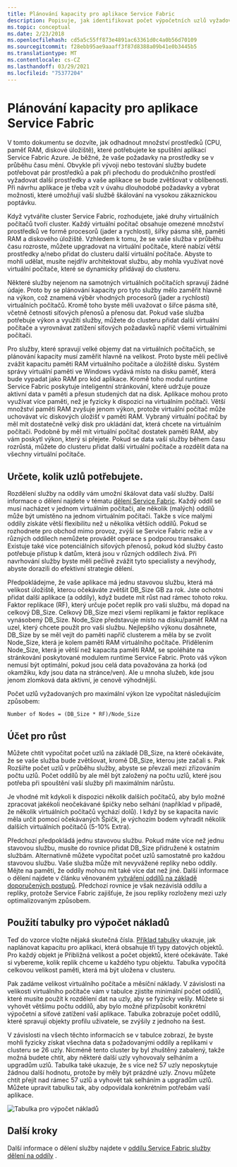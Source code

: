 ```yaml
---
title: Plánování kapacity pro aplikace Service Fabric
description: Popisuje, jak identifikovat počet výpočetních uzlů vyžadovaných pro aplikaci Service Fabric.
ms.topic: conceptual
ms.date: 2/23/2018
ms.openlocfilehash: cd5a5c55ff873e4891ac63361d0c4a0b56d70109
ms.sourcegitcommit: f28ebb95ae9aaaff3f87d8388a09b41e0b3445b5
ms.translationtype: MT
ms.contentlocale: cs-CZ
ms.lasthandoff: 03/29/2021
ms.locfileid: "75377204"
---
```

# <a name="capacity-planning-for-service-fabric-applications"></a>Plánování kapacity pro aplikace Service Fabric
V tomto dokumentu se dozvíte, jak odhadnout množství prostředků (CPU, paměť RAM, diskové úložiště), které potřebujete ke spuštění aplikací Service Fabric Azure. Je běžné, že vaše požadavky na prostředky se v průběhu času mění. Obvykle při vývoji nebo testování služby budete potřebovat pár prostředků a pak při přechodu do produkčního prostředí vyžadovat další prostředky a vaše aplikace se bude zvětšovat v oblíbenosti. Při návrhu aplikace je třeba vzít v úvahu dlouhodobé požadavky a vybrat možnosti, které umožňují vaší službě škálování na vysokou zákaznickou poptávku.

 Když vytváříte cluster Service Fabric, rozhodujete, jaké druhy virtuálních počítačů tvoří cluster. Každý virtuální počítač obsahuje omezené množství prostředků ve formě procesorů (jader a rychlosti), šířky pásma sítě, paměti RAM a diskového úložiště. Vzhledem k tomu, že se vaše služba v průběhu času rozroste, můžete upgradovat na virtuální počítače, které nabízí větší prostředky a/nebo přidat do clusteru další virtuální počítače. Abyste to mohli udělat, musíte nejdřív architektovat službu, aby mohla využívat nové virtuální počítače, které se dynamicky přidávají do clusteru.

Některé služby nejenom na samotných virtuálních počítačích spravují žádné údaje. Proto by se plánování kapacity pro tyto služby mělo zaměřit hlavně na výkon, což znamená výběr vhodných procesorů (jader a rychlosti) virtuálních počítačů. Kromě toho byste měli uvažovat o šířce pásma sítě, včetně četnosti síťových přenosů a přenosu dat. Pokud vaše služba potřebuje výkon a využití služby, můžete do clusteru přidat další virtuální počítače a vyrovnávat zatížení síťových požadavků napříč všemi virtuálními počítači.

Pro služby, které spravují velké objemy dat na virtuálních počítačích, se plánování kapacity musí zaměřit hlavně na velikost. Proto byste měli pečlivě zvážit kapacitu paměti RAM virtuálního počítače a úložiště disku. Systém správy virtuální paměti ve Windows vydává místo na disku paměť, která bude vypadat jako RAM pro kód aplikace. Kromě toho modul runtime Service Fabric poskytuje inteligentní stránkování, které udržuje pouze aktivní data v paměti a přesun studených dat na disk. Aplikace mohou proto využívat více paměti, než je fyzicky k dispozici na virtuálním počítači. Větší množství paměti RAM zvyšuje jenom výkon, protože virtuální počítač může uchovávat víc diskových úložišť v paměti RAM. Vybraný virtuální počítač by měl mít dostatečně velký disk pro ukládání dat, která chcete na virtuálním počítači. Podobně by měl mít virtuální počítač dostatek paměti RAM, aby vám poskytl výkon, který si přejete. Pokud se data vaší služby během času rozrůstá, můžete do clusteru přidat další virtuální počítače a rozdělit data na všechny virtuální počítače.

## <a name="determine-how-many-nodes-you-need"></a>Určete, kolik uzlů potřebujete.
Rozdělení služby na oddíly vám umožní škálovat data vaší služby. Další informace o dělení najdete v tématu [dělení Service Fabric](service-fabric-concepts-partitioning.md). Každý oddíl se musí nacházet v jednom virtuálním počítači, ale několik (malých) oddílů může být umístěno na jednom virtuálním počítači. Takže s více malými oddíly získáte větší flexibilitu než u několika větších oddílů. Pokud se rozhodnete pro obchod mimo provoz, zvýší se Service Fabric režie a v různých oddílech nemůžete provádět operace s podporou transakcí. Existuje také více potenciálních síťových přenosů, pokud kód služby často potřebuje přístup k datům, která jsou v různých oddílech živá. Při navrhování služby byste měli pečlivě zvážit tyto specialisty a nevýhody, abyste dorazili do efektivní strategie dělení.

Předpokládejme, že vaše aplikace má jednu stavovou službu, která má velikost úložiště, kterou očekáváte zvětšit DB_Size GB za rok. Jste ochotni přidat další aplikace (a oddíly), když budete mít růst nad rámec tohoto roku.  Faktor replikace (RF), který určuje počet replik pro vaši službu, má dopad na celkový DB_Size. Celkový DB_Size mezi všemi replikami je faktor replikace vynásobený DB_Size.  Node_Size představuje místo na disku/paměť RAM na uzel, který chcete použít pro vaši službu. Nejlepšího výkonu dosáhnete, DB_Size by se měl vejít do paměti napříč clusterem a měla by se zvolit Node_Size, která je kolem paměti RAM virtuálního počítače. Přidělením Node_Size, která je větší než kapacita paměti RAM, se spoléháte na stránkování poskytované modulem runtime Service Fabric. Proto váš výkon nemusí být optimální, pokud jsou celá data považována za horká (od okamžiku, kdy jsou data na stránce/ven). Ale u mnoha služeb, kde jsou jenom zlomková data aktivní, je cenově výhodnější.

Počet uzlů vyžadovaných pro maximální výkon lze vypočítat následujícím způsobem:

```
Number of Nodes = (DB_Size * RF)/Node_Size

```


## <a name="account-for-growth"></a>Účet pro růst
Můžete chtít vypočítat počet uzlů na základě DB_Size, na které očekáváte, že se vaše služba bude zvětšovat, kromě DB_Size, kterou jste začali s. Pak Rozšiřte počet uzlů v průběhu služby, abyste se převzali mezi zřizováním počtu uzlů. Počet oddílů by ale měl být založený na počtu uzlů, které jsou potřeba při spouštění vaší služby při maximálním nárůstu.

Je vhodné mít kdykoli k dispozici několik dalších počítačů, aby bylo možné zpracovat jakékoli neočekávané špičky nebo selhání (například v případě, že několik virtuálních počítačů vychází dolů).  I když by se kapacita navíc měla určit pomocí očekávaných Špičk, je výchozím bodem vyhradit několik dalších virtuálních počítačů (5-10% Extra).

Předchozí předpokládá jednu stavovou službu. Pokud máte více než jednu stavovou službu, musíte do rovnice přidat DB_Size přidružené k ostatním službám. Alternativně můžete vypočítat počet uzlů samostatně pro každou stavovou službu.  Vaše služba může mít nevyvážené repliky nebo oddíly. Mějte na paměti, že oddíly mohou mít také více dat než jiné. Další informace o dělení najdete v článku věnovaném [vytváření oddílů na základě doporučených postupů](service-fabric-concepts-partitioning.md). Předchozí rovnice je však nezávislá oddílu a repliky, protože Service Fabric zajišťuje, že jsou repliky rozloženy mezi uzly optimalizovaným způsobem.

## <a name="use-a-spreadsheet-for-cost-calculation"></a>Použití tabulky pro výpočet nákladů
Teď do vzorce vložte nějaká skutečná čísla. [Příklad tabulky](https://github.com/Azure/service-fabric/raw/master/docs_resources/SF_VM_Cost_calculator-NEW.xlsx) ukazuje, jak naplánovat kapacitu pro aplikaci, která obsahuje tři typy datových objektů. Pro každý objekt je Přibližná velikost a počet objektů, které očekáváte. Také si vybereme, kolik replik chceme u každého typu objektu. Tabulka vypočítá celkovou velikost paměti, která má být uložena v clusteru.

Pak zadáme velikost virtuálního počítače a měsíční náklady. V závislosti na velikosti virtuálního počítače vám v tabulce zjistíte minimální počet oddílů, které musíte použít k rozdělení dat na uzly, aby se fyzicky vešly. Můžete si vyhovět většímu počtu oddílů, aby bylo možné přizpůsobit konkrétní výpočetní a síťové zatížení vaší aplikace. Tabulka zobrazuje počet oddílů, které spravují objekty profilu uživatele, se zvýšily z jednoho na šest.

V závislosti na všech těchto informacích se v tabulce zobrazí, že byste mohli fyzicky získat všechna data s požadovanými oddíly a replikami v clusteru se 26 uzly. Nicméně tento cluster by byl zhuštěný zabalený, takže možná budete chtít, aby některé další uzly vyhovovaly selháním a upgradům uzlů. Tabulka také ukazuje, že s více než 57 uzly neposkytuje žádnou další hodnotu, protože by měly být prázdné uzly. Znovu můžete chtít přejít nad rámec 57 uzlů a vyhovět tak selháním a upgradům uzlů. Můžete upravit tabulku tak, aby odpovídala konkrétním potřebám vaší aplikace.   

![Tabulka pro výpočet nákladů][Image1]

## <a name="next-steps"></a>Další kroky
Další informace o dělení služby najdete v [oddílu Service Fabric služby dělení na oddíly][10] .

<!--Image references-->
[Image1]: ./media/SF-Cost.png

<!--Link references--In actual articles, you only need a single period before the slash-->
[10]: service-fabric-concepts-partitioning.md
